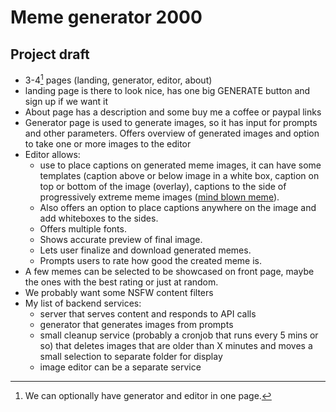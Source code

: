 # Meme generator 2000

## Project draft
- 3-4[^1] pages (landing, generator, editor, about)
- landing page is there to look nice, has one big GENERATE button and sign up if we want it
- About page has a description and some buy me a coffee or paypal links
- Generator page is used to generate images, so it has input for prompts and other parameters. Offers
overview of generated images and option to take one or more images to the editor
- Editor allows:
    - use to place captions on generated meme images, it can have some templates 
    (caption above or below image in a white box, caption on top or bottom of the image (overlay),
    captions to the side of progressively extreme meme images ([mind blown meme](https://imageresizer.com/meme-generator/edit/mind-blown-template)). 
    - Also offers an option to place captions anywhere on the image and add whiteboxes to the sides.
    - Offers multiple fonts. 
    - Shows accurate preview of final image. 
    - Lets user finalize and download generated memes.
    - Prompts users to rate how good the created meme is.
- A few memes can be selected to be showcased on front page, maybe the ones with the best rating or just at random.
- We probably want some NSFW content filters
- My list of backend services:
    - server that serves content and responds to API calls
    - generator that generates images from prompts
    - small cleanup service (probably a cronjob that runs every 5 mins or so) that deletes images that are older
      than X minutes and moves a small selection to separate folder for display
    - image editor can be a separate service

[^1]: We can optionally have generator and editor in one page.
